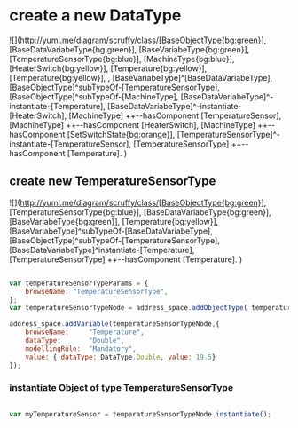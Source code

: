 

# create a new DataType

![](http://yuml.me/diagram/scruffy/class/[BaseObjectType{bg:green}],
[BaseDataVariabeType{bg:green}],
[BaseVariabeType{bg:green}],
[TemperatureSensorType{bg:blue}],
[MachineType{bg:blue}],
[HeaterSwitch{bg:yellow}],
[Temperature{bg:yellow}],
[Temperature{bg:yellow}], ,
[BaseVariabeType]^[BaseDataVariabeType],
[BaseObjectType]^subTypeOf-[TemperatureSensorType],
[BaseObjectType]^subTypeOf-[MachineType],
[BaseDataVariabeType]^-instantiate-[Temperature],
[BaseDataVariabeType]^-instantiate-[HeaterSwitch],
[MachineType] ++--hasComponent [TemperatureSensor],
[MachineType] ++--hasComponent [HeaterSwitch],
[MachineType] ++--hasComponent [SetSwitchState{bg:orange}],
[TemperatureSensorType]^-instantiate-[TemperatureSensor],
[TemperatureSensorType] ++--hasComponent [Temperature]. )



## create new TemperatureSensorType

![](http://yuml.me/diagram/scruffy/class/[BaseObjectType{bg:green}],
[TemperatureSensorType{bg:blue}],
[BaseDataVariabeType{bg:green}],
[BaseVariabeType{bg:green}],
[Temperature{bg:yellow}],
[BaseVariabeType]^subTypeOf-[BaseDataVariabeType],
[BaseObjectType]^subTypeOf-[TemperatureSensorType],
[BaseDataVariabeType]^instantiate-[Temperature],
[TemperatureSensorType] ++--hasComponent [Temperature]. )

```javascript

var temperatureSensorTypeParams = {
    browseName: "TemperatureSensorType",
};
var temperatureSensorTypeNode = address_space.addObjectType( temperatureSensorTypeParams);

address_space.addVariable(temperatureSensorTypeNode,{
    browseName:     "Temperature",
    dataType:       "Double",
    modellingRule:  "Mandatory",
    value: { dataType: DataType.Double, value: 19.5}
});
```

### instantiate Object of type TemperatureSensorType

```javascript

var myTemperatureSensor = temperatureSensorTypeNode.instantiate();


```
